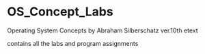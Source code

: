 # OS_Concept_Labs
Operating System Concepts by Abraham Silberschatz ver.10th etext

contains all the labs and program assignments
